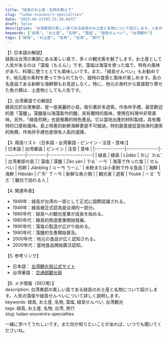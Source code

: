 ```yaml
---
title: "緑島のお土産・名物を教えて"
slug: "ludao-souvenirs-specialties"
date: "2025-04-21T02:31:38.647Z"
draft: false
description: "台湾東部の美しい島である緑島のお土産と名物について紹介します。人気の藻塩や緑島せんべいについて詳しく説明します。"
keywords: ["緑島", "お土産", "名物", "藻塩", "緑島せんべい", "台湾観光"]
tags: ["緑島", "お土産", "名物", "台湾", "旅行"]
---
```


【1. 日本語の解説】  
緑島は台湾の東部にある美しい島で、多くの観光客を魅了します。お土産として人気があるのは「藻塩（もえん）」です。藻塩は海藻を使った塩で、特有の風味があり、料理に使うととても美味しいです。また、「緑島せんべい」もお勧めです。地元産の素材を使って作られており、独特の食感と風味が楽しめます。島の名産品である新鮮な海鮮類もお見逃しなく。特に、地元の漁村から直接取り寄せた魚介類は、土産物としても人気です。

【2. 台湾華語での解説】  
綠島位於台灣東部，是一座美麗的小島，吸引著許多遊客。作為伴手禮，最受歡迎的是「藻鹽」。藻鹽是以海藻製作的鹽，具有獨特的風味，使用在料理中非常美味。另外，「綠島煎餅」也是推薦的特色產品。它以當地出產的材料製成，具有獨特的口感和風味。島上特產的新鮮海鮮更是不可錯過，特別是直接從當地漁村運來的魚類，作為伴手禮也是很有人氣的選擇。

【3. 用語リスト（日本語・台湾華語・ピンイン・注音・意味）】  
| 日本語       | 台湾華語       | ピンイン  | 注音     | 意味                 |
|---------------|----------------|-----------|----------|----------------------|
| 緑島          | 綠島           | Lǜdǎo     | ㄌㄩˋ ㄉㄠˇ  | 台湾東部の島         |
| 藻塩          | 藻鹽           | Zǎo yán   | ㄗㄠˇ ㄧㄢˊ | 海藻で作った塩       |
| せんべい       | 煎餅           | Jiānbǐng  | ㄐㄧㄢ ㄅㄧㄥˇ | 米粉または小麦粉で作る食品 |
| 海鮮          | 海鮮           | Hǎixiān   | ㄏㄞˇ ㄒㄧㄢ | 新鮮な魚介類         |
| 観光客        | 遊客           | Yóukè     | ㄧㄡˊ ㄎㄜˋ | 観光で訪れる人       |

【4. 関連年表】  
- 1949年：緑島が台湾の一部として正式に国際認識される。  
- 1949年：綠島被正式認為是台灣的一部分。
- 1980年代：緑島への観光産業が成長を始める。  
- 1980年代：綠島的旅遊產業開始發展。
- 1990年代：藻塩の製造が広がり始める。  
- 1990年代：藻鹽的生產開始普及。
- 2000年代：地元の食品が広く認知される。  
- 2000年代：當地食品開始廣泛認知。

【5. 参考リンク】  
- 日本語： [台湾観光局公式サイト](https://www.taiwantourism.jp/)  
- 台湾華語： [交通部觀光局](https://www.taiwan.net.tw/)

【6. メタ情報（SEO用）】  
description: 台湾東部の美しい島である緑島のお土産と名物について紹介します。人気の藻塩や緑島せんべいについて詳しく説明します。  
keywords: 緑島, お土産, 名物, 藻塩, 緑島せんべい, 台湾観光  
tags: 緑島, お土産, 名物, 台湾, 旅行  
slug: ludao-souvenirs-specialties  

一緒に学べてうれしいです。また何か知りたいことがあれば、いつでも聞いてくださいね。